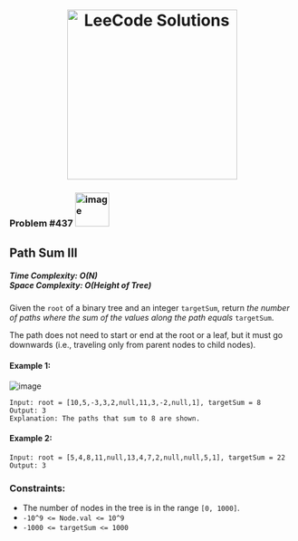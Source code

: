 <h1 align="center"><a href="https://www.linkedin.com/in/antriksh1305/"><img src="https://camo.githubusercontent.com/1eca2365da012b44816f2402011dc3ba78cefbe78228b22d60161a898d015b67/68747470733a2f2f6d69726f2e6d656469756d2e636f6d2f6d61782f313230302f312a4c75723972724a49547346526e7549595552596b53672e6a706567" alt="LeeCode Solutions" width="300"></a>
</h1>

<h3>Problem #437 <img width="60" alt="image" src="https://user-images.githubusercontent.com/100402656/214765733-eaaa4daa-f4f9-4224-a800-2e70f8b095f8.png">
</h3>

## Path Sum III

<h5>Time Complexity: <b>O(N)</b> <br>Space Complexity: <b>O(Height of Tree)</b></h5>

Given the `root` of a binary tree and an integer `targetSum`, return *the number of paths where the sum of the values along the path equals* `targetSum`.

The path does not need to start or end at the root or a leaf, but it must go downwards (i.e., traveling only from parent nodes to child nodes).

#### Example 1:
![image](https://github.com/Antriksh1305/Antriksh-DSA/assets/100402656/327c683d-2c9b-4528-87b6-9cdcd9eb6c42)
```
Input: root = [10,5,-3,3,2,null,11,3,-2,null,1], targetSum = 8
Output: 3
Explanation: The paths that sum to 8 are shown.
```

#### Example 2:
```
Input: root = [5,4,8,11,null,13,4,7,2,null,null,5,1], targetSum = 22
Output: 3
```


### Constraints:
- The number of nodes in the tree is in the range `[0, 1000]`.
- `-10^9 <= Node.val <= 10^9`
- `-1000 <= targetSum <= 1000`
